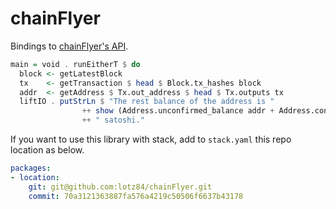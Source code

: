 chainFlyer
==========

Bindings to [chainFlyer's API](https://chainflyer.bitflyer.jp/API/docs).

```haskell
main = void . runEitherT $ do
  block <- getLatestBlock
  tx    <- getTransaction $ head $ Block.tx_hashes block
  addr  <- getAddress $ Tx.out_address $ head $ Tx.outputs tx
  liftIO . putStrLn $ "The rest balance of the address is "
                ++ show (Address.unconfirmed_balance addr + Address.confirmed_balance addr)
                ++ " satoshi."
```

If you want to use this library with stack, add to `stack.yaml` this repo location as below.

```yaml
packages:
- location:
    git: git@github.com:lotz84/chainFlyer.git
    commit: 70a3121363887fa576a4219c50506f6637b43178
```
